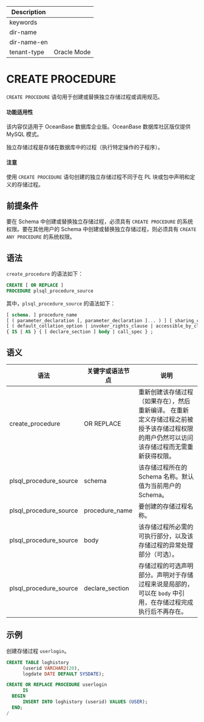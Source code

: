 | Description   |                 |
|---------------|-----------------|
| keywords      |                 |
| dir-name      |                 |
| dir-name-en   |                 |
| tenant-type   | Oracle Mode     |


# CREATE PROCEDURE

`CREATE PROCEDURE` 语句用于创建或替换独立存储过程或调用规范。
  <main id="notice" >
    <h4>功能适用性</h4>
    <p>该内容仅适用于 OceanBase 数据库企业版。OceanBase 数据库社区版仅提供 MySQL 模式。</p>
  </main>

独立存储过程是存储在数据库中的过程（执行特定操作的子程序）。
  <main id="notice" type='notice'>
    <h4>注意</h4>
    <p>使用 <code>CREATE PROCEDURE</code> 语句创建的独立存储过程不同于在 PL 块或包中声明和定义的存储过程。</p>
  </main>

前提条件 
-------------------------

要在 Schema 中创建或替换独立存储过程，必须具有 `CREATE PROCEDURE` 的系统权限。要在其他用户的 Schema 中创建或替换独立存储过程，则必须具有 `CREATE ANY PROCEDURE` 的系统权限。

语法 
-----------------------

`create_procedure` 的语法如下：

```sql
CREATE [ OR REPLACE ]
PROCEDURE plsql_procedure_source
```



其中，`plsql_procedure_source` 的语法如下：

```sql
[ schema. ] procedure_name
[ ( parameter_declaration [, parameter_declaration ]... ) ] [ sharing_clause ]
[ ( default_collation_option | invoker_rights_clause | accessible_by_clause)... ] 
{ IS | AS } { [ declare_section ] body | call_spec } ;
```



语义 
-----------------------



|           语法           |    关键字或语法节点     |                                          说明                                           |
|------------------------|-----------------|---------------------------------------------------------------------------------------|
| create_procedure       | OR REPLACE      | 重新创建该存储过程（如果存在），然后重新编译。 在重新定义存储过程之前被授予该存储过程权限的用户仍然可以访问该存储过程而无需重新获得权限。 |
| plsql_procedure_source | schema          | 该存储过程所在的 Schema 名称。默认值为当前用户的 Schema。                                                  |
| plsql_procedure_source | procedure_name  | 要创建的存储过程名称。                                                                           |
| plsql_procedure_source | body            | 该存储过程所必需的可执行部分，以及该存储过程的异常处理部分（可选）。                                                    |
| plsql_procedure_source | declare_section | 存储过程的可选声明部分。声明对于存储过程来说是局部的，可以在 `body` 中引用，在存储过程完成执行后不再存在。                             |



示例 
-----------------------

创建存储过程 `userlogin`。

```sql
CREATE TABLE loghistory 
      (userid VARCHAR2(20), 
      logdate DATE DEFAULT SYSDATE);

CREATE OR REPLACE PROCEDURE userlogin 
      IS
  BEGIN
      INSERT INTO loghistory (userid) VALUES (USER);
  END;
/
```


